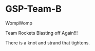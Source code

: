 # GSP-Team-B

WompWomp

Team Rockets Blasting off Again!!!

There is a knot and strand that tightens.